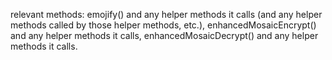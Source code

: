 relevant methods: emojify() and any helper methods it calls (and any helper methods called by those helper methods, etc.), enhancedMosaicEncrypt() and any helper methods it calls, enhancedMosaicDecrypt() and any helper methods it calls.
